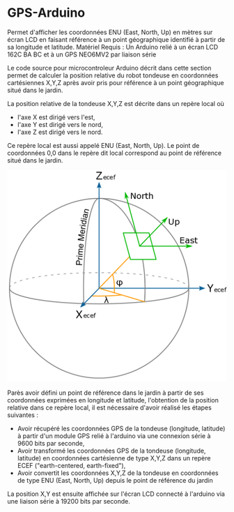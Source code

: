 # GPS-Arduino
Permet d'afficher les coordonnées ENU (East, North, Up) en mètres sur écran LCD en faisant référence 
à un point géographique identifié à partir de sa longitude et latitude. 
Matériel Requis : Un Arduino relié à un écran LCD 162C BA BC et à un GPS NEO6MV2 par liaison série


Le code source pour microcontroleur Arduino décrit dans cette section permet de calculer la 
position relative du robot tondeuse en coordonnées cartésiennes X,Y,Z après avoir pris pour 
référence à un point géographique situé dans le jardin.

La position relative de la tondeuse X,Y,Z est décrite dans un repère local où
* l'axe X est dirigé vers l'est,
* l'axe Y est dirigé vers le nord,
* l'axe Z est dirigé vers le nord.

Ce repère local est aussi appelé ENU (East, North, Up). 
Le point de coordonnées 0,0 dans le repère dit local correspond au point de référence situé dans le jardin.

![Repère ENU](ECEF_ENU_Longitude_Latitude_relationships.png)


Parès avoir défini un point de référence dans le jardin à partir de ses coordonnées exprimées en longitude 
et latitude, l'obtention de la position relative dans ce repère local, il est nécessaire d'avoir réalisé les étapes suivantes :

* Avoir récupéré les coordonnées GPS de la tondeuse (longitude, latitude) à partir d'un module GPS relié 
à l'arduino via une connexion série à 9600 bits par seconde,
* Avoir transformé les coordonnées GPS de la tondeuse (longitude, latitude) en coordonnées cartésienne 
de type X,Y,Z dans un repère ECEF ("earth-centered, earth-fixed"),
* Avoir convertit les coordonnées X,Y,Z de la tondeuse en coordonnées de type ENU (East, North, Up) depuis 
le point de référence du jardin

La position X,Y est ensuite affichée sur l'écran LCD connecté à l'arduino via une liaison série à 19200 bits par seconde.

